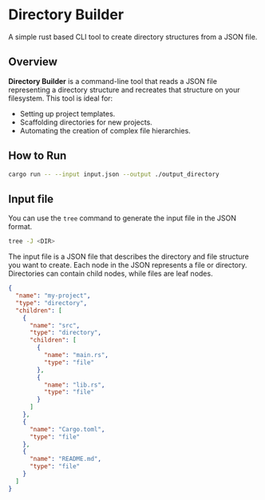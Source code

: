 # Directory Builder

A simple rust based CLI tool to create directory structures from a JSON file.

## Overview

**Directory Builder** is a command-line tool that reads a JSON file representing a directory structure and recreates that structure on your filesystem. This tool is ideal for:

- Setting up project templates.
- Scaffolding directories for new projects.
- Automating the creation of complex file hierarchies.


## How to Run

```bash
cargo run -- --input input.json --output ./output_directory
```


## Input file

You can use the `tree` command to generate the input file in the JSON format. 

```bash
tree -J <DIR>
```

The input file is a JSON file that describes the directory and file structure you want to create. Each node in the JSON represents a file or directory. Directories can contain child nodes, while files are leaf nodes.

```json
{
  "name": "my-project",
  "type": "directory",
  "children": [
    {
      "name": "src",
      "type": "directory",
      "children": [
        {
          "name": "main.rs",
          "type": "file"
        },
        {
          "name": "lib.rs",
          "type": "file"
        }
      ]
    },
    {
      "name": "Cargo.toml",
      "type": "file"
    },
    {
      "name": "README.md",
      "type": "file"
    }
  ]
}
```







